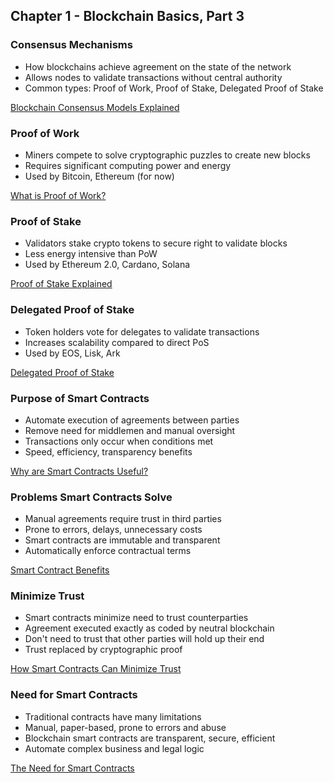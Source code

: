 <!-- @format -->

## Chapter 1 - Blockchain Basics, Part 3

### Consensus Mechanisms

- How blockchains achieve agreement on the state of the network
- Allows nodes to validate transactions without central authority
- Common types: Proof of Work, Proof of Stake, Delegated Proof of Stake

[Blockchain Consensus Models Explained](https://www.investopedia.com/terms/b/blockchain-consensus-mechanisms-cryptocurrency.asp)

### Proof of Work

- Miners compete to solve cryptographic puzzles to create new blocks
- Requires significant computing power and energy
- Used by Bitcoin, Ethereum (for now)

[What is Proof of Work?](https://www.investopedia.com/terms/p/proof-work.asp)

### Proof of Stake

- Validators stake crypto tokens to secure right to validate blocks
- Less energy intensive than PoW
- Used by Ethereum 2.0, Cardano, Solana

[Proof of Stake Explained](https://www.kraken.com/learn/proof-of-stake)

### Delegated Proof of Stake

- Token holders vote for delegates to validate transactions
- Increases scalability compared to direct PoS
- Used by EOS, Lisk, Ark

[Delegated Proof of Stake](https://academy.binance.com/en/articles/delegated-proof-of-stake-explained)

### Purpose of Smart Contracts

- Automate execution of agreements between parties
- Remove need for middlemen and manual oversight
- Transactions only occur when conditions met
- Speed, efficiency, transparency benefits

[Why are Smart Contracts Useful?](https://www.ibm.com/topics/smart-contracts)

### Problems Smart Contracts Solve

- Manual agreements require trust in third parties
- Prone to errors, delays, unnecessary costs
- Smart contracts are immutable and transparent
- Automatically enforce contractual terms

[Smart Contract Benefits](https://www.finextra.com/blogposting/15910/benefits-of-smart-contracts)

### Minimize Trust

- Smart contracts minimize need to trust counterparties
- Agreement executed exactly as coded by neutral blockchain
- Don't need to trust that other parties will hold up their end
- Trust replaced by cryptographic proof

[How Smart Contracts Can Minimize Trust](https://solidity.readthedocs.io/en/v0.7.1/introduction-to-smart-contracts.html?highlight=minimize%20trust#how-smart-contracts-can-minimize-trust)

### Need for Smart Contracts

- Traditional contracts have many limitations
- Manual, paper-based, prone to errors and abuse
- Blockchain smart contracts are transparent, secure, efficient
- Automate complex business and legal logic

[The Need for Smart Contracts](https://blockgeeks.com/guides/smart-contracts/)
